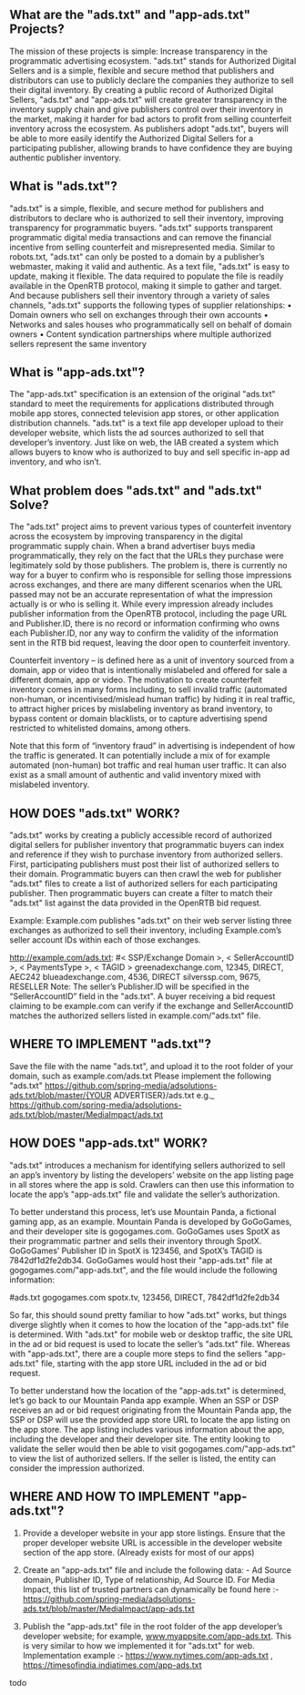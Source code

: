 ## What are the "ads.txt" and "app-ads.txt" Projects?
The mission of these projects is simple: Increase transparency in the programmatic advertising ecosystem. "ads.txt" stands for Authorized Digital Sellers and is a simple, flexible and secure method that publishers and distributors can use to publicly declare the companies they authorize to sell their digital inventory.
By creating a public record of Authorized Digital Sellers, "ads.txt" and "app-ads.txt" will create greater transparency in the inventory supply chain and give publishers control over their inventory in the market, making it harder for bad actors to profit from selling counterfeit inventory across the ecosystem. As publishers adopt "ads.txt", buyers will be able to more easily identify the Authorized Digital Sellers for a participating publisher, allowing brands to have confidence they are buying authentic publisher inventory.


## What is "ads.txt"?
"ads.txt" is a simple, flexible, and secure method for publishers and distributors to declare who is authorized to sell their inventory, improving transparency for programmatic buyers.
"ads.txt" supports transparent programmatic digital media transactions and can remove the financial incentive from selling counterfeit and misrepresented media. Similar to robots.txt, "ads.txt" can only be posted to a domain by a publisher’s webmaster, making it valid and authentic. As a text file, "ads.txt" is easy to update, making it flexible. The data required to populate the file is readily available in the OpenRTB protocol, making it simple to gather and target. And because publishers sell their inventory through a variety of sales channels, "ads.txt" supports the following types of supplier relationships:
• Domain owners who sell on exchanges through their own accounts • Networks and sales houses who programmatically sell on behalf of domain owners • Content syndication partnerships where multiple authorized sellers represent the same inventory

## What is "app-ads.txt"?
The "app-ads.txt" specification is an extension of the original "ads.txt" standard to meet the requirements for applications distributed through mobile app stores, connected television app stores, or other application distribution channels. "ads.txt" is a text file app developer upload to their developer website, which lists the ad sources authorized to sell that developer’s inventory. Just like on web, the IAB created a system which allows buyers to know who is authorized to buy and sell specific in-app ad inventory, and who isn’t.

## What problem does "ads.txt" and "ads.txt" Solve?
The "ads.txt" project aims to prevent various types of counterfeit inventory across the ecosystem by improving transparency in the digital programmatic supply chain. When a brand advertiser buys media programmatically, they rely on the fact that the URLs they purchase were legitimately sold by those publishers. The problem is, there is currently no way for a buyer to confirm who is responsible for selling those impressions across exchanges, and there are many different scenarios when the URL passed may not be an accurate representation of what the impression actually is or who is selling it. While every impression already includes publisher information from the OpenRTB protocol, including the page URL and Publisher.ID, there is no record or information confirming who owns each Publisher.ID, nor any way to confirm the validity of the information sent in the RTB bid request, leaving the door open to counterfeit inventory.

Counterfeit inventory – is defined here as a unit of inventory sourced from a domain, app or video that is intentionally mislabeled and offered for sale a different domain, app or video. The motivation to create counterfeit inventory comes in many forms including, to sell invalid traffic (automated non-human, or incentivised/mislead human traffic) by hiding it in real traffic, to attract higher prices by mislabeling inventory as brand inventory, to bypass content or domain blacklists, or to capture advertising spend restricted to whitelisted domains, among others.

Note that this form of “inventory fraud” in advertising is independent of how the traffic is generated. It can potentially include a mix of for example automated (non-human) bot traffic and real human user traffic. It can also exist as a small amount of authentic and valid inventory mixed with mislabeled inventory.

## HOW DOES "ads.txt" WORK?
"ads.txt" works by creating a publicly accessible record of authorized digital sellers for publisher inventory that programmatic buyers can index and reference if they wish to purchase inventory from authorized sellers. First, participating publishers must post their list of authorized sellers to their domain. Programmatic buyers can then crawl the web for publisher "ads.txt" files to create a list of authorized sellers for each participating publisher. Then programmatic buyers can create a filter to match their "ads.txt" list against the data provided in the OpenRTB bid request.

Example: Example.com publishes "ads.txt" on their web server listing three exchanges as authorized to sell their inventory, including Example.com’s seller account IDs within each of those exchanges.

http://example.com/ads.txt: #< SSP/Exchange Domain >, < SellerAccountID >, < PaymentsType >, < TAGID > greenadexchange.com, 12345, DIRECT, AEC242 blueadexchange.com, 4536, DIRECT silverssp.com, 9675, RESELLER
Note: The seller’s Publisher.ID will be specified in the “SellerAccountID” field in the "ads.txt". A buyer receiving a bid request claiming to be example.com can verify if the exchange and SellerAccountID matches the authorized sellers listed in example.com/"ads.txt" file.

## WHERE TO IMPLEMENT "ads.txt"?
Save the file with the name "ads.txt", and upload it to the root folder of your domain, such as example.com/ads.txt
Please implement the following "ads.txt"
https://github.com/spring-media/adsolutions-ads.txt/blob/master/{YOUR ADVERTISER}/ads.txt
e.g._ https://github.com/spring-media/adsolutions-ads.txt/blob/master/MediaImpact/ads.txt


## HOW DOES "app-ads.txt" WORK?
"ads.txt" introduces a mechanism for identifying sellers authorized to sell an app’s inventory by listing the developers’ website on the app listing page in all stores where the app is sold. Crawlers can then use this information to locate the app’s "app-ads.txt" file and validate the seller’s authorization.

To better understand this process, let’s use Mountain Panda, a fictional gaming app, as an example. Mountain Panda is developed by GoGoGames, and their developer site is gogogames.com. GoGoGames uses SpotX as their programmatic partner and sells their inventory through SpotX. GoGoGames’ Publisher ID in SpotX is 123456, and SpotX’s TAGID is 7842df1d2fe2db34. GoGoGames would host their "app-ads.txt" file at gogogames.com/"app-ads.txt", and the file would include the following information:

#ads.txt gogogames.com
spotx.tv, 123456, DIRECT, 7842df1d2fe2db34

So far, this should sound pretty familiar to how "ads.txt" works, but things diverge slightly when it comes to how the location of the "app-ads.txt" file is determined. With "ads.txt" for mobile web or desktop traffic, the site URL in the ad or bid request is used to locate the seller’s "ads.txt" file. Whereas with "app-ads.txt", there are a couple more steps to find the sellers "app-ads.txt" file, starting with the app store URL included in the ad or bid request. 

To better understand how the location of the "app-ads.txt" is determined, let’s go back to our Mountain Panda app example. When an SSP or DSP receives an ad or bid request originating from the Mountain Panda app, the SSP or DSP will use the provided app store URL to locate the app listing on the app store.  The app listing includes various information about the app, including the developer and their developer site. The entity looking to validate the seller would then be able to visit gogogames.com/"app-ads.txt" to view the list of authorized sellers. If the seller is listed, the entity can consider the impression authorized.

## WHERE AND HOW TO IMPLEMENT "app-ads.txt"?
1.	Provide a developer website in your app store listings. Ensure that the proper developer website URL is accessible in the developer website section of the app store. (Already exists for most of our apps)

2.	Create an "app-ads.txt" file and include the following data: - Ad Source domain, Publisher ID, Type of relationship, Ad Source ID. For Media Impact, this list of trusted partners can dynamically be found here :-  https://github.com/spring-media/adsolutions-ads.txt/blob/master/MediaImpact/app-ads.txt

3.	Publish the "app-ads.txt" file in the root folder of the app developer’s developer website; for example, www.myappsite.com/app-ads.txt. This is very similar to how we implemented it for "ads.txt" for web.
Implementation example :- https://www.nytimes.com/app-ads.txt  , https://timesofindia.indiatimes.com/app-ads.txt

todo
